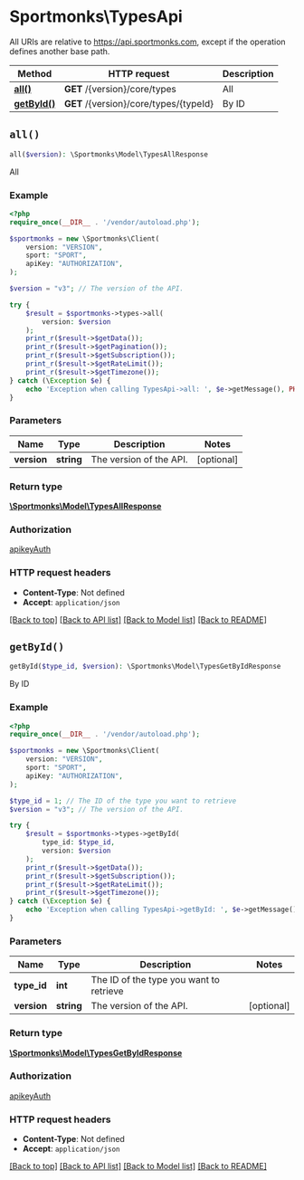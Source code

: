 # Sportmonks\TypesApi

All URIs are relative to https://api.sportmonks.com, except if the operation defines another base path.

| Method | HTTP request | Description |
| ------------- | ------------- | ------------- |
| [**all()**](TypesApi.md#all) | **GET** /{version}/core/types | All |
| [**getById()**](TypesApi.md#getById) | **GET** /{version}/core/types/{typeId} | By ID |


## `all()`

```php
all($version): \Sportmonks\Model\TypesAllResponse
```

All

### Example

```php
<?php
require_once(__DIR__ . '/vendor/autoload.php');

$sportmonks = new \Sportmonks\Client(
    version: "VERSION",
    sport: "SPORT",
    apiKey: "AUTHORIZATION",
);

$version = "v3"; // The version of the API.

try {
    $result = $sportmonks->types->all(
        version: $version
    );
    print_r($result->$getData());
    print_r($result->$getPagination());
    print_r($result->$getSubscription());
    print_r($result->$getRateLimit());
    print_r($result->$getTimezone());
} catch (\Exception $e) {
    echo 'Exception when calling TypesApi->all: ', $e->getMessage(), PHP_EOL;
}

```

### Parameters

| Name | Type | Description  | Notes |
| ------------- | ------------- | ------------- | ------------- |
| **version** | **string**| The version of the API. | [optional] |

### Return type

[**\Sportmonks\Model\TypesAllResponse**](../Model/TypesAllResponse.md)

### Authorization

[apikeyAuth](../../README.md#apikeyAuth)

### HTTP request headers

- **Content-Type**: Not defined
- **Accept**: `application/json`

[[Back to top]](#) [[Back to API list]](../../README.md#endpoints)
[[Back to Model list]](../../README.md#models)
[[Back to README]](../../README.md)

## `getById()`

```php
getById($type_id, $version): \Sportmonks\Model\TypesGetByIdResponse
```

By ID

### Example

```php
<?php
require_once(__DIR__ . '/vendor/autoload.php');

$sportmonks = new \Sportmonks\Client(
    version: "VERSION",
    sport: "SPORT",
    apiKey: "AUTHORIZATION",
);

$type_id = 1; // The ID of the type you want to retrieve
$version = "v3"; // The version of the API.

try {
    $result = $sportmonks->types->getById(
        type_id: $type_id, 
        version: $version
    );
    print_r($result->$getData());
    print_r($result->$getSubscription());
    print_r($result->$getRateLimit());
    print_r($result->$getTimezone());
} catch (\Exception $e) {
    echo 'Exception when calling TypesApi->getById: ', $e->getMessage(), PHP_EOL;
}

```

### Parameters

| Name | Type | Description  | Notes |
| ------------- | ------------- | ------------- | ------------- |
| **type_id** | **int**| The ID of the type you want to retrieve | |
| **version** | **string**| The version of the API. | [optional] |

### Return type

[**\Sportmonks\Model\TypesGetByIdResponse**](../Model/TypesGetByIdResponse.md)

### Authorization

[apikeyAuth](../../README.md#apikeyAuth)

### HTTP request headers

- **Content-Type**: Not defined
- **Accept**: `application/json`

[[Back to top]](#) [[Back to API list]](../../README.md#endpoints)
[[Back to Model list]](../../README.md#models)
[[Back to README]](../../README.md)
